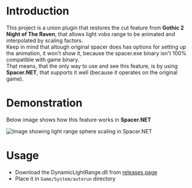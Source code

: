 # Introduction

This project is a union plugin that restores the cut feature from **Gothic 2 Night of The Raven**, that allows light vobs range to be animated and interpolated by scaling factors.  
Keep in mind that altough original spacer does has options for setting up the animation, it won't show it, because the spacer.exe binary isn't 100% compatible with game binary.  
That means, that the only way to use and see this feature, is by using **Spacer.NET**, that supports it well (because it operates on the original game).

# Demonstration

Below image shows how this feature works in **Spacer.NET**

![Image showing light range sphere scaling in Spacer.NET](demo.gif)

# Usage

- Download the DynamicLightRange.dll from [releases page](https://github.com/Patrix9999/DynamicLightRange/releases)
- Place it in `Game/System/autorun` directory
